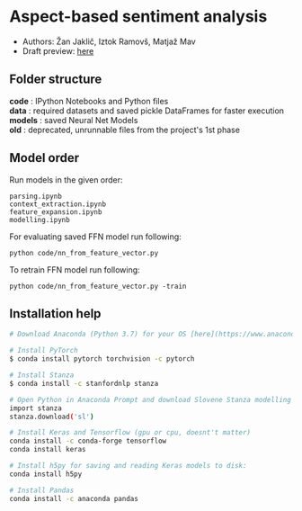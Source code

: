 # Aspect-based sentiment analysis
- Authors: Žan Jaklič, Iztok Ramovš, Matjaž Mav
- Draft preview: [here](https://www.overleaf.com/8497658145vrdhbgxccgsd)

## Folder structure
**code** : IPython Notebooks and Python files  
**data** : required datasets and saved pickle DataFrames for faster execution  
**models** : saved Neural Net Models  
**old** : deprecated, unrunnable files from the project's 1st phase  


## Model order
Run models in the given order:
```
parsing.ipynb
context_extraction.ipynb
feature_expansion.ipynb
modelling.ipynb
```

For evaluating saved FFN model run following:
```
python code/nn_from_feature_vector.py
```

To retrain FFN model run following:
```
python code/nn_from_feature_vector.py -train
```

## Installation help
```bash
# Download Anaconda (Python 3.7) for your OS [here](https://www.anaconda.com/products/individual)

# Install PyTorch
$ conda install pytorch torchvision -c pytorch

# Install Stanza
$ conda install -c stanfordnlp stanza

# Open Python in Anaconda Prompt and download Slovene Stanza modelling
import stanza
stanza.download('sl')

# Install Keras and Tensorflow (gpu or cpu, doesnt't matter)
conda install -c conda-forge tensorflow
conda install keras

# Install h5py for saving and reading Keras models to disk:
conda install h5py 

# Install Pandas
conda install -c anaconda pandas
```